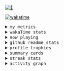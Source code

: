 [![🐙](https://hits.seeyoufarm.com/api/count/incr/badge.svg?url=https%3A%2F%2Fgithub.com%2Fktnkk%2Fhit-counter&count_bg=%23070707&title_bg=%23070707&icon=&icon_color=%23E7E7E7&title=visitors&edge_flat=true)](https://hits.seeyoufarm.com)

[![wakatime](https://wakatime.com/badge/user/43ee8060-219a-4cc8-b7a0-9a681ab5a8a7.svg)](https://wakatime.com/@43ee8060-219a-4cc8-b7a0-9a681ab5a8a7)

<details>
  <summary> <samp>my metrics</samp></summary>
  
  <br>
  
 ![🐳](https://github.com/kkhys/kkhys/blob/main/github-metrics.svg)
  
  ***
</details>

<details>
  <summary> <samp>wakaTime stats</samp></summary>
  
  <br>
  
<!--START_SECTION:waka-->
![Code Time](http://img.shields.io/badge/Code%20Time-1%2C154%20hrs%2041%20mins-blue)

**🐱 My GitHub Data** 

> 📦 5.0 MB Used in GitHub's Storage 
 > 
> 🏆 2,660 Contributions in the Year 2023
 > 
> 💼 Opted to Hire
 > 
> 📜 3 Public Repositories 
 > 
> 🔑 56 Private Repositories 
 > 
**I'm an Early 🐤** 

```text
🌞 Morning                11315 commits       ███████████░░░░░░░░░░░░░░   42.12 % 
🌆 Daytime                6403 commits        ██████░░░░░░░░░░░░░░░░░░░   23.83 % 
🌃 Evening                7773 commits        ███████░░░░░░░░░░░░░░░░░░   28.93 % 
🌙 Night                  1373 commits        █░░░░░░░░░░░░░░░░░░░░░░░░   05.11 % 
```
📅 **I'm Most Productive on Monday** 

```text
Monday                   4912 commits        █████░░░░░░░░░░░░░░░░░░░░   18.28 % 
Tuesday                  4503 commits        ████░░░░░░░░░░░░░░░░░░░░░   16.76 % 
Wednesday                4622 commits        ████░░░░░░░░░░░░░░░░░░░░░   17.21 % 
Thursday                 4303 commits        ████░░░░░░░░░░░░░░░░░░░░░   16.02 % 
Friday                   4542 commits        ████░░░░░░░░░░░░░░░░░░░░░   16.91 % 
Saturday                 1989 commits        ██░░░░░░░░░░░░░░░░░░░░░░░   07.40 % 
Sunday                   1993 commits        ██░░░░░░░░░░░░░░░░░░░░░░░   07.42 % 
```


📊 **This Week I Spent My Time On** 

```text
🕑︎ Time Zone: Asia/Tokyo

💬 Programming Languages: 
Other                    20 hrs 10 mins      ███████████████░░░░░░░░░░   59.10 % 
TypeScript               5 hrs 19 mins       ████░░░░░░░░░░░░░░░░░░░░░   15.59 % 
SQL                      3 hrs 51 mins       ███░░░░░░░░░░░░░░░░░░░░░░   11.32 % 
Java                     3 hrs 14 mins       ██░░░░░░░░░░░░░░░░░░░░░░░   09.47 % 
HTML                     23 mins             ░░░░░░░░░░░░░░░░░░░░░░░░░   01.14 % 

🔥 Editors: 
Chrome                   20 hrs 10 mins      ███████████████░░░░░░░░░░   59.10 % 
IntelliJ                 8 hrs 28 mins       ██████░░░░░░░░░░░░░░░░░░░   24.83 % 
WebStorm                 5 hrs 29 mins       ████░░░░░░░░░░░░░░░░░░░░░   16.08 % 

💻 Operating System: 
Mac                      34 hrs 8 mins       █████████████████████████   100.00 % 
```


 Last Updated on 2023/07/21 18:45:11 UTC
<!--END_SECTION:waka-->
  
  ***
</details>


<details>
  <summary> <samp>now playing</samp></summary>
  
  <br>
 
 [![🐟](https://spotify-github-profile.vercel.app/api/view?uid=31ryofms4dnv7mrohhepo4c4zgqu&cover_image=true&theme=default&show_offline=false&background_color=121212&bar_color=53b14f&bar_color_cover=false)](https://open.spotify.com/user/31ryofms4dnv7mrohhepo4c4zgqu)
  
  ***
</details>

<details>
  <summary> <samp>github readme stats</samp></summary>
  
  <br>
  
 <p align="left"> 
  <img alt="🐠" src="https://github-readme-stats.vercel.app/api?username=kkhys&count_private=true&show_icons=true&theme=dark&include_all_commits=true" />
  <img alt="🐟" src="https://github-readme-stats.vercel.app/api/top-langs/?username=kkhys&layout=compact&theme=dark&langs_count=10&hide=HTML,CSS,SCSS" />
</p>
  
  ***
</details>

<details>
  <summary> <samp>profile trophies</samp></summary>
  
  <br>
  
  [![🐬](https://github-profile-trophy.vercel.app/?username=kkhys&rank=SECRET,SSS,SS,S,AAA,AA,A&theme=darkhub&row=1&margin-w=10&no-bg=true)](https://github.com/ryo-ma/github-profile-trophy)
  
  ***
</details>

<details>
  <summary> <samp>summary cards</samp></summary>
  
  <br>
  
  ![🐋](https://github-profile-summary-cards.vercel.app/api/cards/profile-details?username=kkhys&theme=github_dark)
  ![🦑](https://github-profile-summary-cards.vercel.app/api/cards/repos-per-language?username=kkhys&theme=github_dark)
  ![🦭](https://github-profile-summary-cards.vercel.app/api/cards/most-commit-language?username=kkhys&theme=github_dark)
  ![🦀](https://github-profile-summary-cards.vercel.app/api/cards/stats?username=kkhys&theme=github_dark)
  ![🦈](https://github-profile-summary-cards.vercel.app/api/cards/productive-time?username=kkhys&theme=github_dark)
  
  ***
</details>

<details>
  <summary> <samp>streak stats</samp></summary>
  
  <br>
  
  [![🐠](http://github-readme-streak-stats.herokuapp.com?user=kkhys&theme=dark)](https://git.io/streak-stats)
  
  ***
</details>

<details>
  <summary> <samp>activity graph</samp></summary>
  
  <br>
  
  [![🐡](https://github-readme-activity-graph.cyclic.app/graph?username=kkhys&theme=xcode)](https://github.com/ashutosh00710/github-readme-activity-graph)
  
  ***
</details>
